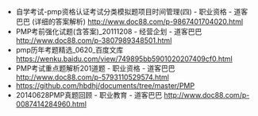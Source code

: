 


* 自学考试-pmp资格认证考试分类模拟题项目时间管理(四) - 职业资格 - 道客巴巴 (详细的答案解析)
http://www.doc88.com/p-9867401704020.html
* PMP考前强化试题(含答案)_20111208 - 经营企划 - 道客巴巴 
http://www.doc88.com/p-3807989348501.html
* pmp历年考题精选_0620_百度文库 
https://wenku.baidu.com/view/749895bb5901020207409cf0.html
* PMP考试重点题解析201道题 - 职业资格 - 道客巴巴 
http://www.doc88.com/p-5793110529574.html
* https://github.com/hbdhj/documents/tree/master/PMP
* 20140628PMP真题回顾 - 职业教育 - 道客巴巴 http://www.doc88.com/p-0087414284960.html